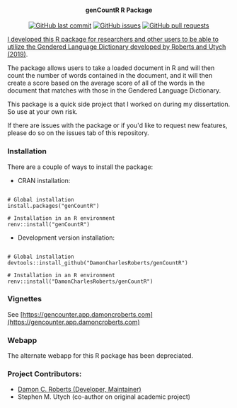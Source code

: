 <h4 align="center">genCountR R Package</h4>
<p align="center">
    <a href="https://github.com/DamonCharlesRoberts/genCountR/commits/main">
    <img src="https://img.shields.io/github/last-commit/DamonCharlesRoberts/genCountR.svg?style=flat-square&logo=github&logoColor=white"
         alt="GitHub last commit"></a>
    <a href="https://github.com/DamonCharlesRoberts/genCountR/issues">
    <img src="https://img.shields.io/github/issues-raw/DamonCharlesRoberts/genCountR.svg?style=flat-square&logo=github&logoColor=white"
         alt="GitHub issues"></a>
    <a href="https://github.com/DamonCharlesRoberts/genCountR/pulls">
    <img src="https://img.shields.io/github/issues-pr-raw/DamonCharlesRoberts/genCountR.svg?style=flat-square&logo=github&logoColor=white"
         alt="GitHub pull requests"></a>
   <a href = "https://github.com/DamonCharlesRoberts/genCountR/actions/workflows/publish.yml">
</p>

I developed this R package for researchers and other users to be able to utilize the Gendered Language Dictionary developed by [Roberts and Utych (2019)](https://journals.sagepub.com/doi/full/10.1177/1065912919874883).

The package allows users to take a loaded document in R and will then count the number of words contained in the document, and it will then create a score based on the average score of all of the words in the document that matches with those in the Gendered Language Dictionary.

This package is a quick side project that I worked on during my dissertation. So use at your own risk.

If there are issues with the package or if you'd like to request new features, please do so on the issues tab of this repository.

### Installation

There are a couple of ways to install the package:

- CRAN installation:

```

# Global installation
install.packages("genCountR")

# Installation in an R environment
renv::install("genCountR")

```

- Development version installation:

```

# Global installation
devtools::install_github("DamonCharlesRoberts/genCountR")

# Installation in an R environment
renv::install("DamonCharlesRoberts/genCountR")

```

### Vignettes

See [https://gencounter.app.damoncroberts.com](https://gencounter.app.damoncroberts.com)

### Webapp

The alternate webapp for this R package has been depreciated. 
 
### Project Contributors:

<ul>
	<li> <a href="https://github.com/DamonCharlesRoberts/">Damon C. Roberts (Developer, Maintainer)</a> </li>
	<li>Stephen M. Utych (co-author on original academic project) </li>
</ul>
